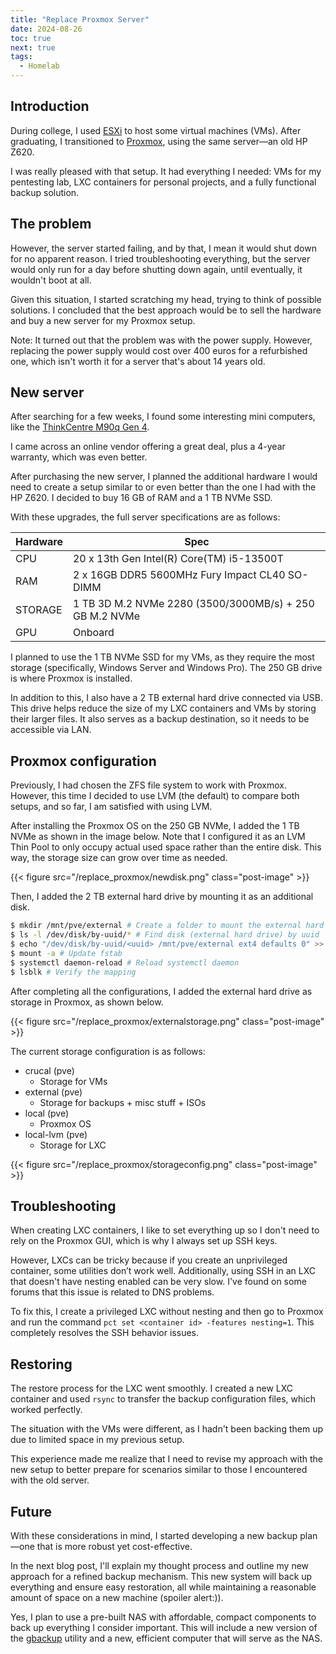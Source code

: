 ```yaml
---
title: "Replace Proxmox Server"
date: 2024-08-26
toc: true
next: true
tags:
  - Homelab
---
```


## Introduction

During college, I used [ESXi](https://brunoteixeira1996.github.io/posts/2021-07-22-my-esxi-server/) to host some virtual machines (VMs). After graduating, I transitioned to [Proxmox](https://brunoteixeira1996.github.io/posts/2023-04-28-migrating-to-proxmox/), using the same server—an old HP Z620.

I was really pleased with that setup. It had everything I needed: VMs for my pentesting lab, LXC containers for personal projects, and a fully functional backup solution.

## The problem

However, the server started failing, and by that, I mean it would shut down for no apparent reason. I tried troubleshooting everything, but the server would only run for a day before shutting down again, until eventually, it wouldn't boot at all.

Given this situation, I started scratching my head, trying to think of possible solutions. I concluded that the best approach would be to sell the hardware and buy a new server for my Proxmox setup.

Note: It turned out that the problem was with the power supply. However, replacing the power supply would cost over 400 euros for a refurbished one, which isn't worth it for a server that's about 14 years old.

## New server

After searching for a few weeks, I found some interesting mini computers, like the [ThinkCentre M90q Gen 4](https://psref.lenovo.com/syspool/Sys/PDF/ThinkCentre/ThinkCentre_M90q_Gen_4/ThinkCentre_M90q_Gen_4_Spec.pdf). 

I came across an online vendor offering a great deal, plus a 4-year warranty, which was even better.

After purchasing the new server, I planned the additional hardware I would need to create a setup similar to or even better than the one I had with the HP Z620. I decided to buy 16 GB of RAM and a 1 TB NVMe SSD.

With these upgrades, the full server specifications are as follows:

| Hardware    | Spec |
| -------- | ------- |
| CPU  | 20 x 13th Gen Intel(R) Core(TM) i5-13500T |
| RAM | 2 x 16GB DDR5 5600MHz Fury Impact CL40 SO-DIMM |
| STORAGE | 1 TB 3D M.2 NVMe 2280 (3500/3000MB/s) + 250 GB M.2 NVMe |
| GPU | Onboard |

I planned to use the 1 TB NVMe SSD for my VMs, as they require the most storage (specifically, Windows Server and Windows Pro). The 250 GB drive is where Proxmox is installed.

In addition to this, I also have a 2 TB external hard drive connected via USB. This drive helps reduce the size of my LXC containers and VMs by storing their larger files. It also serves as a backup destination, so it needs to be accessible via LAN.

## Proxmox configuration

Previously, I had chosen the ZFS file system to work with Proxmox. However, this time I decided to use LVM (the default) to compare both setups, and so far, I am satisfied with using LVM.

After installing the Proxmox OS on the 250 GB NVMe, I added the 1 TB NVMe as shown in the image below. Note that I configured it as an LVM Thin Pool to only occupy actual used space rather than the entire disk. This way, the storage size can grow over time as needed.

{{< figure src="/replace_proxmox/newdisk.png" class="post-image" >}}

Then, I added the 2 TB external hard drive by mounting it as an additional disk.

```bash
$ mkdir /mnt/pve/external # Create a folder to mount the external hard drive
$ ls -l /dev/disk/by-uuid/* # Find disk (external hard drive) by uuid
$ echo "/dev/disk/by-uuid/<uuid> /mnt/pve/external ext4 defaults 0" >> /etc/fstab # Write the external hard drive uuid to fstab
$ mount -a # Update fstab
$ systemctl daemon-reload # Reload systemctl daemon
$ lsblk # Verify the mapping
```

After completing all the configurations, I added the external hard drive as storage in Proxmox, as shown below.

{{< figure src="/replace_proxmox/externalstorage.png" class="post-image" >}}

The current storage configuration is as follows:

- crucal (pve)
  - Storage for VMs
- external (pve)
  - Storage for backups + misc stuff + ISOs
- local (pve)
  - Proxmox OS
- local-lvm (pve)
  - Storage for LXC
  
{{< figure src="/replace_proxmox/storageconfig.png" class="post-image" >}}

## Troubleshooting

When creating LXC containers, I like to set everything up so I don't need to rely on the Proxmox GUI, which is why I always set up SSH keys.

However, LXCs can be tricky because if you create an unprivileged container, some utilities don’t work well. Additionally, using SSH in an LXC that doesn't have nesting enabled can be very slow. I've found on some forums that this issue is related to DNS problems.

To fix this, I create a privileged LXC without nesting and then go to Proxmox and run the command `pct set <container id> -features nesting=1`. This completely resolves the SSH behavior issues.

## Restoring

The restore process for the LXC went smoothly. I created a new LXC container and used `rsync` to transfer the backup configuration files, which worked perfectly.

The situation with the VMs were different, as I hadn't been backing them up due to limited space in my previous setup.

This experience made me realize that I need to revise my approach with the new setup to better prepare for scenarios similar to those I encountered with the old server.

## Future

With these considerations in mind, I started developing a new backup plan—one that is more robust yet cost-effective.

In the next blog post, I'll explain my thought process and outline my new approach for a refined backup mechanism. This new system will back up everything and ensure easy restoration, all while maintaining a reasonable amount of space on a new machine (spoiler alert:)).

Yes, I plan to use a pre-built NAS with affordable, compact components to back up everything I consider important. This will include a new version of the [gbackup](https://github.com/BrunoTeixeira1996/gbackup) utility and a new, efficient computer that will serve as the NAS.
